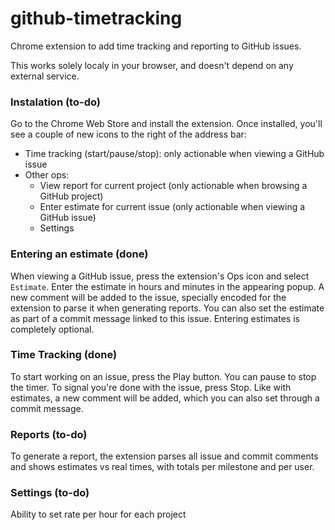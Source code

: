 github-timetracking
===================

Chrome extension to add time tracking and reporting to GitHub issues.

This works solely localy in your browser, and doesn't depend on any external service.

### Instalation (to-do)

Go to the Chrome Web Store and install the extension. Once installed, you'll see a couple of new icons to the right of the address bar:
  - Time tracking (start/pause/stop): only actionable when viewing a GitHub issue
  - Other ops:
    - View report for current project (only actionable when browsing a GitHub project)
    - Enter estimate for current issue (only actionable when viewing a GitHub issue)
    - Settings

### Entering an estimate (done)

When viewing a GitHub issue, press the extension's Ops icon and select `Estimate`. Enter the estimate in hours and minutes in the appearing popup. A new comment will be added to the issue, specially encoded for the extension to parse it when generating reports. You can also set the estimate as part of a commit message linked to this issue. Entering estimates is completely optional.

### Time Tracking (done)

To start working on an issue, press the Play button. You can pause to stop the timer. To signal you're done with the issue, press Stop. Like with estimates, a new comment will be added, which you can also set through a commit message.

### Reports (to-do)

To generate a report, the extension parses all issue and commit comments and shows estimates vs real times, with totals per milestone and per user.

### Settings (to-do)

Ability to set rate per hour for each project
